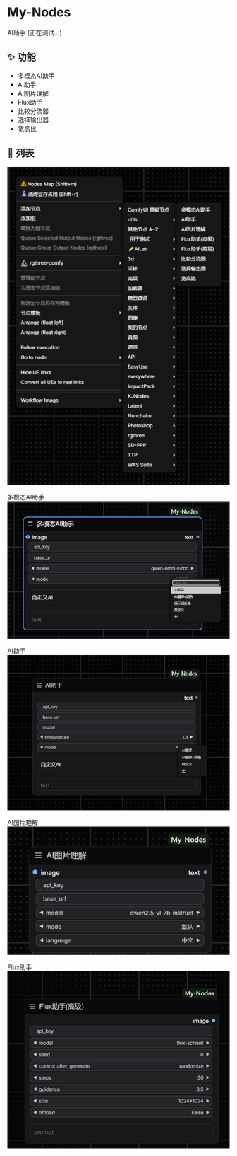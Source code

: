 # My-Nodes

AI助手
(正在测试...)

## ✨ 功能
- 多模态AI助手
- AI助手
- AI图片理解
- Flux助手
- 比较分流器
- 选择输出器
- 宽高比




## 📑 列表

![列表](IMG/list.png)

多模态AI助手
![多模态AI助手](IMG/1.png)

AI助手
![AI助手](IMG/2.png)

AI图片理解
![AI图片理解](IMG/3.png)

Flux助手
![Flux助手](IMG/4.png)

